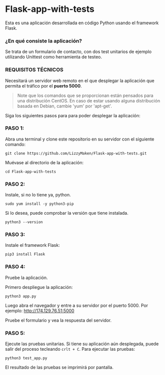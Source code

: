 # Flask-app-with-tests

Esta es una aplicación desarrollada en código Python usando el framework Flask. 

### ¿En qué consiste la aplicación?

Se trata de un formulario de contacto, con dos test unitarios de ejemplo utilizando Unittest como herramienta de testeo.

### **REQUISITOS TÉCNICOS**

Necesitará un servidor web remoto en el que desplegar la aplicación que permita el tráfico por el **puerto 5000**.

> Note que los comandos que se proporcionan están pensados para una distribución CentOS. En caso de estar usando alguna distribución basada en Debian, cambie 'yum' por 'apt-get'.

Siga los siguientes pasos para para poder desplegar la aplicación:

### **PASO 1:**

Abra una terminal y clone este repositorio en su servidor con el siguiente comando:

    git clone https://github.com/LizzyMaken/Flask-app-with-tests.git

Muévase al directorio de la aplicación:

    cd Flask-app-with-tests
  
### **PASO 2:**

Instale, si no lo tiene ya, python.

    sudo yum install -y python3-pip

Si lo desea, puede comprobar la versión que tiene instalada.

    python3 --version

### **PASO 3:**

Instale el framework Flask:

    pip3 install Flask

### **PASO 4:**

Pruebe la aplicación.

Primero despliegue la aplicación:

    python3 app.py

Luego abra el navegador y entre a su servidor por el puerto 5000. Por ejemplo: http://174.129.76.51:5000

Pruebe el formulario y vea la respuesta del servidor.

### **PASO 5:**

Ejecute las pruebas unitarias. Si tiene su aplicación aún desplegada, puede salir del proceso tecleando `crlt + C`. Para ejecutar las pruebas:

    python3 test_app.py

El resultado de las pruebas se imprimirá por pantalla.
